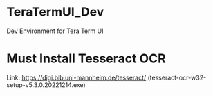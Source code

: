 # TeraTermUI_Dev
Dev Environment for Tera Term UI
# Must Install Tesseract OCR
Link: 	https://digi.bib.uni-mannheim.de/tesseract/ (tesseract-ocr-w32-setup-v5.3.0.20221214.exe)
